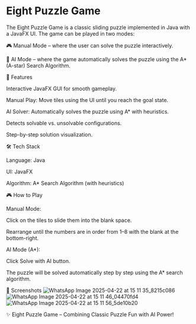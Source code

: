 # Eight Puzzle Game

The Eight Puzzle Game is a classic sliding puzzle implemented in Java with a JavaFX UI.
The game can be played in two modes:

🎮 Manual Mode – where the user can solve the puzzle interactively.

🤖 AI Mode – where the game automatically solves the puzzle using the A* (A-star) Search Algorithm.

🚀 Features

Interactive JavaFX GUI for smooth gameplay.

Manual Play: Move tiles using the UI until you reach the goal state.

AI Solver: Automatically solves the puzzle using A* with heuristics.

Detects solvable vs. unsolvable configurations.

Step-by-step solution visualization.

🛠️ Tech Stack

Language: Java

UI: JavaFX

Algorithm: A* Search Algorithm (with heuristics)

🎮 How to Play

Manual Mode:

Click on the tiles to slide them into the blank space.

Rearrange until the numbers are in order from 1–8 with the blank at the bottom-right.

AI Mode (A*):

Click Solve with AI button.

The puzzle will be solved automatically step by step using the A* search algorithm.

📸 Screenshots
![WhatsApp Image 2025-04-22 at 15 11 35_8215c086](https://github.com/user-attachments/assets/0b457448-e750-4a31-becf-327b3483b76e)
![WhatsApp Image 2025-04-22 at 15 11 46_04470fd4](https://github.com/user-attachments/assets/82a29840-a998-4472-bab3-745bc43bb8e3)
![WhatsApp Image 2025-04-22 at 15 11 56_5de10b20](https://github.com/user-attachments/assets/a2e4dc8d-f9de-407d-a6d4-7cc67f6300f0)





✨ Eight Puzzle Game – Combining Classic Puzzle Fun with AI Power!
